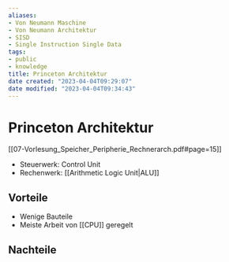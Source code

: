 ```yaml
---
aliases:
- Von Neumann Maschine
- Von Neumann Architektur
- SISD
- Single Instruction Single Data
tags: 
- public
- knowledge
title: Princeton Architektur
date created: "2023-04-04T09:29:07"
date modified: "2023-04-04T09:34:43"
---
```


# Princeton Architektur
[[07-Vorlesung_Speicher_Peripherie_Rechnerarch.pdf#page=15]]

- Steuerwerk: Control Unit
- Rechenwerk: [[Arithmetic Logic Unit|ALU]]

## Vorteile
- Wenige Bauteile
- Meiste Arbeit von [[CPU]] geregelt

## Nachteile
